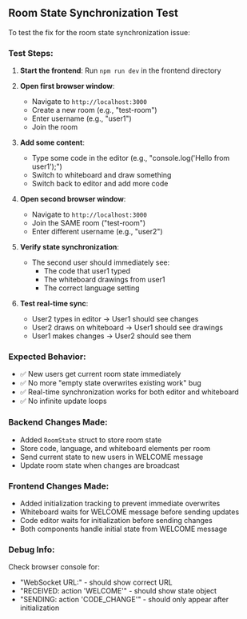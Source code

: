 ## Room State Synchronization Test

To test the fix for the room state synchronization issue:

### Test Steps:

1. **Start the frontend**: Run `npm run dev` in the frontend directory
2. **Open first browser window**:

   - Navigate to `http://localhost:3000`
   - Create a new room (e.g., "test-room")
   - Enter username (e.g., "user1")
   - Join the room

3. **Add some content**:

   - Type some code in the editor (e.g., "console.log('Hello from user1');")
   - Switch to whiteboard and draw something
   - Switch back to editor and add more code

4. **Open second browser window**:

   - Navigate to `http://localhost:3000`
   - Join the SAME room ("test-room")
   - Enter different username (e.g., "user2")

5. **Verify state synchronization**:

   - The second user should immediately see:
     - The code that user1 typed
     - The whiteboard drawings from user1
     - The correct language setting

6. **Test real-time sync**:
   - User2 types in editor → User1 should see changes
   - User2 draws on whiteboard → User1 should see drawings
   - User1 makes changes → User2 should see them

### Expected Behavior:

- ✅ New users get current room state immediately
- ✅ No more "empty state overwrites existing work" bug
- ✅ Real-time synchronization works for both editor and whiteboard
- ✅ No infinite update loops

### Backend Changes Made:

- Added `RoomState` struct to store room state
- Store code, language, and whiteboard elements per room
- Send current state to new users in WELCOME message
- Update room state when changes are broadcast

### Frontend Changes Made:

- Added initialization tracking to prevent immediate overwrites
- Whiteboard waits for WELCOME message before sending updates
- Code editor waits for initialization before sending changes
- Both components handle initial state from WELCOME message

### Debug Info:

Check browser console for:

- "WebSocket URL:" - should show correct URL
- "RECEIVED: action 'WELCOME'" - should show state object
- "SENDING: action 'CODE_CHANGE'" - should only appear after initialization
